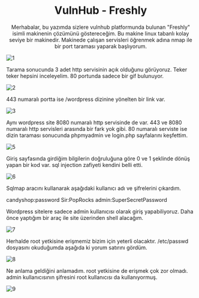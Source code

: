 <h1 align="center">VulnHub - Freshly</h1>

<p align="center">Merhabalar, bu yazımda sizlere vulnhub platformunda bulunan "Freshly" isimli makinenin çözümünü göstereceğim. Bu makine linux tabanlı kolay seviye bir makinedir. Makinede çalışan servisleri öğrenmek adına nmap ile bir port taraması yaparak başlıyorum.</p>

![1](https://github.com/Johnql7/writeups/assets/165813191/bf621990-4363-409a-9cc1-8da39eeef953)

Tarama sonucunda 3 adet http servisinin açık olduğunu görüyoruz. Teker teker hepsini inceleyelim. 80 portunda sadece bir gif bulunuyor.

![2](https://github.com/Johnql7/writeups/assets/165813191/e55e6eeb-6e98-4b05-ae03-e2cc573c8cb6)

443 numaralı portta ise /wordpress dizinine yönelten bir link var.

![3](https://github.com/Johnql7/writeups/assets/165813191/f6db6e98-92e7-4d19-9659-82277dbc2cf9)

Aynı wordpress site 8080 numaralı http servisinde de var. 443 ve 8080 numaralı http servisleri arasında bir fark yok gibi. 80 numaralı serviste ise dizin taraması sonucunda phpmyadmin ve login.php sayfalarını keşfettim.

![5](https://github.com/Johnql7/writeups/assets/165813191/5c798d5d-f491-47bf-9b59-a49d868ce814)

Giriş sayfasında girdiğim bilgilerin doğruluğuna göre 0 ve 1 şeklinde dönüş yapan bir kod var. sql injection zafiyeti kendini belli etti.

![6](https://github.com/Johnql7/writeups/assets/165813191/de4613b4-52f0-4192-9c27-361797f2b208)

Sqlmap aracını kullanarak aşağıdaki kullanıcı adı ve şifrelerini çıkardım.

candyshop:password
Sir:PopRocks
admin:SuperSecretPassword

Wordpress sitelere sadece admin kullanıcısı olarak giriş yapabiliyoruz. Daha önce yaptığım bir araç ile site üzerinden shell alacağım.

![7](https://github.com/Johnql7/writeups/assets/165813191/e79f1057-a02e-4370-a9e5-7dcc32c93327)

Herhalde root yetkisine erişmemiz bizim için yeterli olacaktır. /etc/passwd dosyasını okuduğumda aşağıda ki yorum satırını gördüm. 

![8](https://github.com/Johnql7/writeups/assets/165813191/0d7c6f19-631f-46a7-859c-ce69622d2fd4)

Ne anlama geldiğini anlamadım. root yetkisine de erişmek çok zor olmadı. admin kullanıcısının şifresini root kullanıcısı da kullanıyormuş.

![9](https://github.com/Johnql7/writeups/assets/165813191/dd40cac1-ae99-448e-86b9-9ee738521013)
